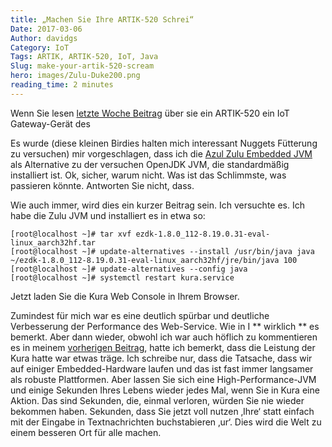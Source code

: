 ```yaml
---
title: „Machen Sie Ihre ARTIK-520 Schrei“
Date: 2017-03-06
Author: davidgs
Category: IoT
Tags: ARTIK, ARTIK-520, IoT, Java
Slug: make-your-artik-520-scream
hero: images/Zulu-Duke200.png
reading_time: 2 minutes
---
```


Wenn Sie lesen [letzte Woche Beitrag](/posts/category/general/making-artik-5-iot-gateway-kura/) über sie ein ARTIK-520 ein IoT Gateway-Gerät des

Es wurde (diese kleinen Birdies halten mich interessant Nuggets Fütterung zu versuchen) mir vorgeschlagen, dass ich die [Azul Zulu Embedded JVM](https://www.azul.com/products/zulu-embedded/) als Alternative zu der versuchen OpenJDK JVM, die standardmäßig installiert ist. Ok, sicher, warum nicht. Was ist das Schlimmste, was passieren könnte. Antworten Sie nicht, dass.

Wie auch immer, wird dies ein kurzer Beitrag sein. Ich versuchte es. Ich habe die Zulu JVM und installiert es in etwa so:

```
[root@localhost ~]# tar xvf ezdk-1.8.0_112-8.19.0.31-eval-linux_aarch32hf.tar
[root@localhost ~]# update-alternatives --install /usr/bin/java java ~/ezdk-1.8.0_112-8.19.0.31-eval-linux_aarch32hf/jre/bin/java 100
[root@localhost ~]# update-alternatives --config java
[root@localhost ~]# systemctl restart kura.service 
```

Jetzt laden Sie die Kura Web Console in Ihrem Browser.

Zumindest für mich war es eine deutlich spürbar und deutliche Verbesserung der Performance des Web-Service. Wie in I ** wirklich ** es bemerkt. Aber dann wieder, obwohl ich war auch höflich zu kommentieren es in meinem [vorherigen Beitrag](/posts/category/general/making-artik-5-iot-gateway-kura/), hatte ich bemerkt, dass die Leistung der Kura hatte war etwas träge. Ich schreibe nur, dass die Tatsache, dass wir auf einiger Embedded-Hardware laufen und das ist fast immer langsamer als robuste Plattformen. Aber lassen Sie sich eine High-Performance-JVM und einige Sekunden Ihres Lebens wieder jedes Mal, wenn Sie in Kura eine Aktion. Das sind Sekunden, die, einmal verloren, würden Sie nie wieder bekommen haben. Sekunden, dass Sie jetzt voll nutzen ‚Ihre‘ statt einfach mit der Eingabe in Textnachrichten buchstabieren ‚ur‘. Dies wird die Welt zu einem besseren Ort für alle machen.
